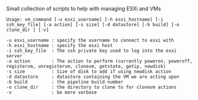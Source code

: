 Small collection of scripts to help with managing ESXi and VMs

    Usage: vm_command [-u esxi_username] [-h esxi_hostname] [-i ssh_key_file] [-a action] [-s size] [-d datastore] [-b build] [-o clone_dir ] [-v]
    
    -u esxi_username : specify the username to connect to esxi with
    -h esxi_hostname : specify the esxi host
    -i ssh_key_file  : The ssh private key used to log into the esxi server
    -a action        : The action to perform (currently poweron, poweroff, registervm, unregistervm, clonevm, getstate, getip, newdisk)
    -s size          : Size of disk to add if using newdisk action
    -d datastore     : datastore containing the VM we are acting upon
    -b build         : the pipeline build number
    -o clone_dir     : the directory to clone to for clonevm actions
    -v               : be more verbose
